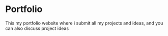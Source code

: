 # Portfolio
This my portfolio website where i submit all my projects and ideas, and you can also discuss project ideas
